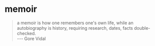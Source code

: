 memoir
======

> a memoir is how one remembers one's own life,
> while an autobiography is history,
> requiring research, dates, facts double-checked.\
> --- Gore Vidal
